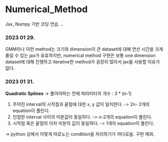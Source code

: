# Numerical_Method

Jax, Numpy 기반 코딩 연습.
..  
  
### 2023 01 29.  
GMM이나 이런 method는 크기와 dimension이 큰 dataset에 대해 연산 시간을 크게 줄일 수 있는 jax가 유효하지만, numerical method 구현은 보통 one dimension dataset에 대해 진행하고 iterative한 method가 굉장히 많아서 jax를 사용할 이유가 없다.  

### 2023 01 31.

**Quadratic Splines**
-> 풀어야하는 전체 파라미터의 개수 : 3 * (n-1)
1. 주어진 interval의 시작점과 끝점에 대한 x, y 값이 일치한다. -> 2n- 2개의 equation이 풀린다.
2. 인접한 interval 사이의 미분값이 동일하다. -> n-2개의 equation이 풀린다.
3. 시작점 혹은 끝점의 이차 미분의 값이 동일하다. -> 1개의 equation이 풀린다.
  
-> python 상에서 이렇게 따로노는 condition을 처리하기가 까다로움. 구현 제외.
